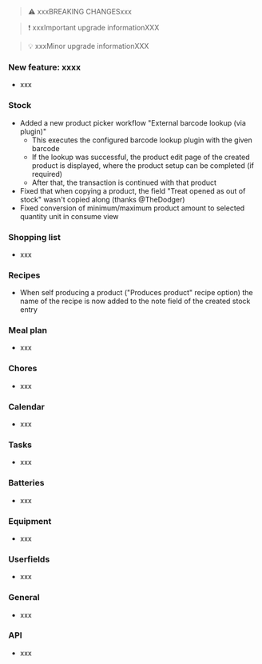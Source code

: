 > ⚠️ xxxBREAKING CHANGESxxx

> ❗ xxxImportant upgrade informationXXX

> 💡 xxxMinor upgrade informationXXX

### New feature: xxxx

- xxx

### Stock

- Added a new product picker workflow "External barcode lookup (via plugin)"
  - This executes the configured barcode lookup plugin with the given barcode
  - If the lookup was successful, the product edit page of the created product is displayed, where the product setup can be completed (if required)
  - After that, the transaction is continued with that product
- Fixed that when copying a product, the field "Treat opened as out of stock" wasn't copied along (thanks @TheDodger)
- Fixed conversion of minimum/maximum product amount to selected quantity unit in consume view

### Shopping list

- xxx

### Recipes

- When self producing a product ("Produces product" recipe option) the name of the recipe is now added to the note field of the created stock entry

### Meal plan

- xxx

### Chores

- xxx

### Calendar

- xxx

### Tasks

- xxx

### Batteries

- xxx

### Equipment

- xxx

### Userfields

- xxx

### General

- xxx

### API

- xxx
